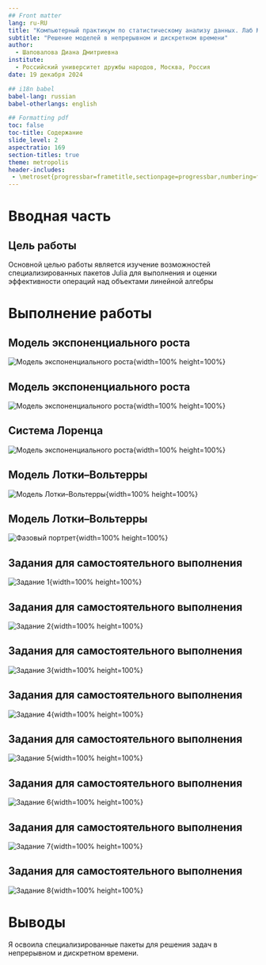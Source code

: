 ```yaml
---
## Front matter
lang: ru-RU
title: "Компьютерный практикум по статистическому анализу данных. Лаб №6"
subtitle: "Решение моделей в непрерывном и дискретном времени"
author:
  - Шаповалова Диана Дмитриевна
institute:
  - Российский университет дружбы народов, Москва, Россия
date: 19 декабря 2024

## i18n babel
babel-lang: russian
babel-otherlangs: english

## Formatting pdf
toc: false
toc-title: Содержание
slide_level: 2
aspectratio: 169
section-titles: true
theme: metropolis
header-includes:
 - \metroset{progressbar=frametitle,sectionpage=progressbar,numbering=fraction}
---
```



# Вводная часть

## Цель работы

Основной целью работы является изучение возможностей специализированных пакетов Julia для выполнения и оценки эффективности операций над объектами линейной
алгебры


# Выполнение работы
## Модель экспоненциального роста

![Модель экспоненциального роста](image/1.png){width=100% height=100%}

## Модель экспоненциального роста

![Модель экспоненциального роста](image/2.png){width=100% height=100%}

## Система Лоренца

![Модель экспоненциального роста](image/3.png){width=100% height=100%}

## Модель Лотки–Вольтерры

![Модель Лотки–Вольтерры](image/4.png){width=100% height=100%}

## Модель Лотки–Вольтерры

![Фазовый портрет](image/5.png){width=100% height=100%}

## Задания для самостоятельного выполнения

![Задание 1](image/6.png){width=100% height=100%}

## Задания для самостоятельного выполнения

![Задание 2](image/7.png){width=100% height=100%}

## Задания для самостоятельного выполнения

![Задание 3](image/8.png){width=100% height=100%}

## Задания для самостоятельного выполнения

![Задание 4](image/9.png){width=100% height=100%}

## Задания для самостоятельного выполнения

![Задание 5](image/10.png){width=100% height=100%}

## Задания для самостоятельного выполнения

![Задание 6](image/11.png){width=100% height=100%}

## Задания для самостоятельного выполнения

![Задание 7](image/12.png){width=100% height=100%}

## Задания для самостоятельного выполнения

![Задание 8](image/13.png){width=100% height=100%}

# Выводы

Я освоила специализированные пакеты для решения задач в непрерывном и дискретном времени.
